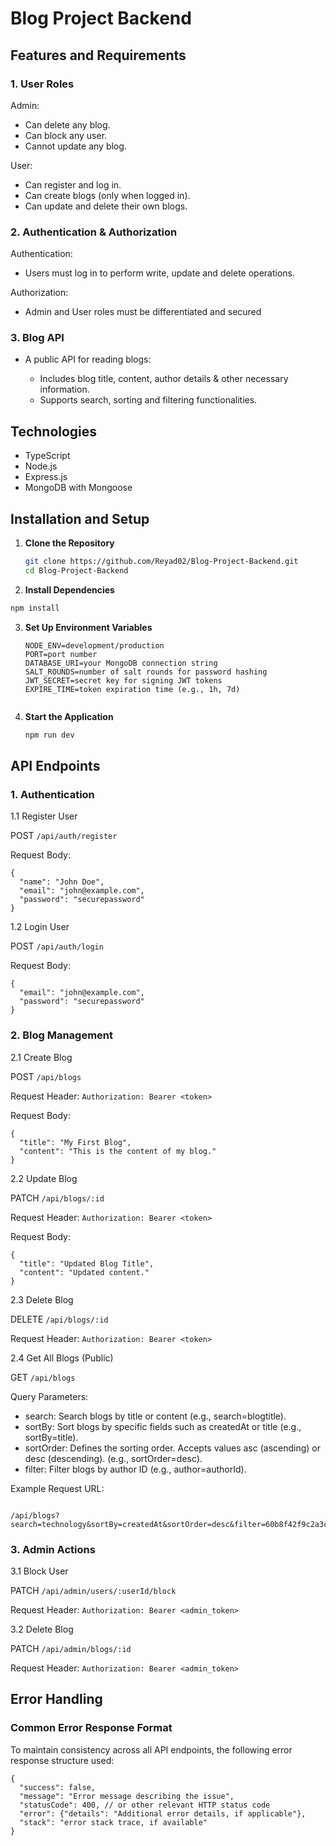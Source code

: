 #  Blog Project Backend

## Features and Requirements

### 1. User Roles

Admin: 
- Can delete any blog.
- Can block any user.
- Cannot update any blog.

User:
- Can register and log in.
- Can create blogs (only when logged in).
- Can update and delete their own blogs.

### 2. Authentication & Authorization

Authentication:
- Users must log in to perform write, update and delete operations.
  
Authorization:
- Admin and User roles must be differentiated and secured

### 3. Blog API
- A public API for reading blogs:
  
  - Includes blog title, content, author details & other necessary information.
  - Supports search, sorting and filtering functionalities.

 
## Technologies

- TypeScript
- Node.js
- Express.js
- MongoDB with Mongoose


## Installation and Setup   

1. **Clone the Repository**  
   ```bash
   git clone https://github.com/Reyad02/Blog-Project-Backend.git
   cd Blog-Project-Backend
   ```

2. **Install Dependencies**
  ```bash
  npm install
   ```


3. **Set Up Environment Variables**
   ```env
   NODE_ENV=development/production
   PORT=port number
   DATABASE_URI=your MongoDB connection string
   SALT_ROUNDS=number of salt rounds for password hashing
   JWT_SECRET=secret key for signing JWT tokens
   EXPIRE_TIME=token expiration time (e.g., 1h, 7d)
  
4. **Start the Application**
   ```bash
   npm run dev  
   ```
    
 
## API Endpoints

### 1. Authentication

1.1 Register User

POST `/api/auth/register`

Request Body:
```
{
  "name": "John Doe",
  "email": "john@example.com",
  "password": "securepassword"
}
```

1.2 Login User

POST `/api/auth/login`

Request Body:
```
{
  "email": "john@example.com",
  "password": "securepassword"
}
```

### 2. Blog Management

2.1 Create Blog

POST `/api/blogs`

Request Header: `Authorization: Bearer <token>`

Request Body:
```
{
  "title": "My First Blog",
  "content": "This is the content of my blog."
}
```

2.2 Update Blog

PATCH `/api/blogs/:id`

Request Header: `Authorization: Bearer <token>`

Request Body:
```
{
  "title": "Updated Blog Title",
  "content": "Updated content."
}
```

2.3 Delete Blog

DELETE `/api/blogs/:id`

Request Header: `Authorization: Bearer <token>`

2.4 Get All Blogs (Public)

GET `/api/blogs`

Query Parameters:

- search: Search blogs by title or content (e.g., search=blogtitle).
- sortBy: Sort blogs by specific fields such as createdAt or title (e.g., sortBy=title).
- sortOrder: Defines the sorting order. Accepts values asc (ascending) or desc (descending). (e.g., sortOrder=desc).
- filter: Filter blogs by author ID (e.g., author=authorId).

Example Request URL:

```

/api/blogs?search=technology&sortBy=createdAt&sortOrder=desc&filter=60b8f42f9c2a3c9b7cbd4f18

```

### 3. Admin Actions

3.1 Block User

PATCH `/api/admin/users/:userId/block`

Request Header: `Authorization: Bearer <admin_token>`

3.2 Delete Blog

PATCH `/api/admin/blogs/:id`

Request Header: `Authorization: Bearer <admin_token>`


##  Error Handling

### Common Error Response Format

To maintain consistency across all API endpoints, the following error response structure used:

```
{
  "success": false,
  "message": "Error message describing the issue",
  "statusCode": 400, // or other relevant HTTP status code
  "error": {"details": "Additional error details, if applicable"},
  "stack": "error stack trace, if available"
}
```



